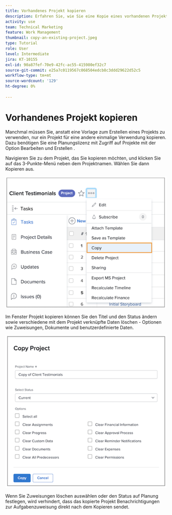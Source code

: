 ```yaml
---
title: Vorhandenes Projekt kopieren
description: Erfahren Sie, wie Sie eine Kopie eines vorhandenen Projekts erstellen.
activity: use
team: Technical Marketing
feature: Work Management
thumbnail: copy-an-existing-project.jpeg
type: Tutorial
role: User
level: Intermediate
jira: KT-10155
exl-id: 90a87fef-70e9-42fc-ac55-415980ef32c7
source-git-commit: e25a7c0119567c068504edcb8c3ddd29622d52c5
workflow-type: tm+mt
source-wordcount: '129'
ht-degree: 0%

---
```


# Vorhandenes Projekt kopieren

Manchmal müssen Sie, anstatt eine Vorlage zum Erstellen eines Projekts zu verwenden, nur ein Projekt für eine andere einmalige Verwendung kopieren. Dazu benötigen Sie eine Planungslizenz mit Zugriff auf Projekte mit der Option Bearbeiten und Erstellen .

Navigieren Sie zu dem Projekt, das Sie kopieren möchten, und klicken Sie auf das 3-Punkte-Menü neben dem Projektnamen. Wählen Sie dann Kopieren aus.

![Cr](assets/copy-existing-01.png)

Im Fenster Projekt kopieren können Sie den Titel und den Status ändern sowie verschiedene mit dem Projekt verknüpfte Daten löschen - Optionen wie Zuweisungen, Dokumente und benutzerdefinierte Daten.

![Cr](assets/copy-existing-02.png)

Wenn Sie Zuweisungen löschen auswählen oder den Status auf Planung festlegen, wird verhindert, dass das kopierte Projekt Benachrichtigungen zur Aufgabenzuweisung direkt nach dem Kopieren sendet.
